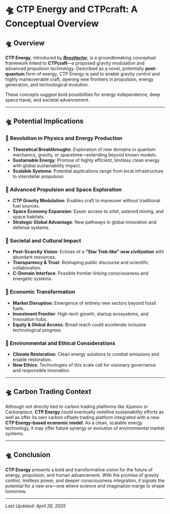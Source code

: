 # 🛸 CTP Energy and CTPcraft: A Conceptual Overview

## 🛸 Overview  
**CTP Energy**, introduced by ***[Resofactor](https://linktr.ee/resofactor)***, is a groundbreaking conceptual framework linked to **CTPcraft**—a proposed gravity modulation and advanced propulsion technology. Described as a novel, potentially **post-quantum** form of energy, CTP Energy is said to enable gravity control and highly maneuverable craft, opening new frontiers in propulsion, energy generation, and technological evolution.

These concepts suggest bold possibilities for energy independence, deep space travel, and societal advancement.

---

## 🛸 Potential Implications

### 🔹 Revolution in Physics and Energy Production  
- **Theoretical Breakthroughs**: Exploration of new domains in quantum mechanics, gravity, or spacetime—extending beyond known models.  
- **Sustainable Energy**: Promise of highly efficient, limitless clean energy with global sustainability impact.  
- **Scalable Systems**: Potential applications range from local infrastructure to interstellar propulsion.

### 🔹 Advanced Propulsion and Space Exploration  
- **CTP Gravity Modulation**: Enables craft to maneuver without traditional fuel sources.  
- **Space Economy Expansion**: Easier access to orbit, asteroid mining, and space habitats.  
- **Strategic Global Advantage**: New pathways in global innovation and defense systems.

### 🔹 Societal and Cultural Impact  
- **Post-Scarcity Vision**: Echoes of a **“Star Trek-like”** ***new civilization*** with abundant resources.  
- **Transparency & Trust**: Reshaping public discourse and scientific collaboration.  
- **C-Domain Interface**: Possible frontier linking consciousness and energetic systems.

### 🔹 Economic Transformation  
- **Market Disruption**: Emergence of entirely new sectors beyond fossil fuels.  
- **Investment Frontier**: High-tech growth, startup ecosystems, and innovation hubs.  
- **Equity & Global Access**: Broad reach could accelerate inclusive technological progress.

### 🔹 Environmental and Ethical Considerations  
- **Climate Restoration**: Clean energy solutions to combat emissions and enable restoration.  
- **New Ethics**: Technologies of this scale call for visionary governance and responsible innovation.

---

## 🛸 Carbon Trading Context  
Although not directly tied to carbon trading platforms like Xpansiv or Carbonplace, **CTP Energy** could eventually redefine sustainability efforts as well as offer its own carbon offsets trading platform integrated with a new **CTP Energy-based economic model**. 
As a clean, scalable energy technology, it may offer future synergy or evolution of environmental market systems.

---

## 🛸 Conclusion  
**CTP Energy** presents a bold and transformative vision for the future of energy, propulsion, and human advancement. With the promise of gravity control, limitless power, and deeper consciousness integration, it signals the potential for a new era—one where science and imagination merge to shape tomorrow.

---

*Last Updated: April 26, 2025*

